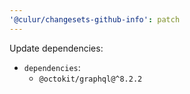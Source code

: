 ```yaml
---
'@culur/changesets-github-info': patch
---
```


Update dependencies:

- `dependencies`:
  - `@octokit/graphql@^8.2.2`
